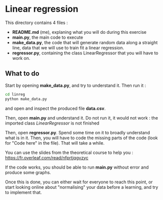 # Linear regression

This directory contains 4 files : 
* **README.md** (me), explaning what you will do during this exercise
* **main.py**, the main code to execute
* **make_data.py**, the code that will generate random data along a straight line, data that we will
  use to train fit a linear regression.
* **regressor.py**, containing the class LinearRegressor that you will have to work on.

## What to do

Start by opening **make_data.py**, and try to understand it. Then run it :

```bash
cd linreg
python make_data.py
```
and open and inspect the produced file **data.csv**.

Then, open **main.py** and understand it. Do not run it, it would not work : the imported class *LinearRegressor*
is not finished

Then, open **regressor.py**. Spend some time on it to broadly understand what is in it. Then, you will
have to code the missing parts of the code (look for "Code here" in the file). That will take a while.

You can use the slides from the theoretical course to help you : https://fr.overleaf.com/read/nfprtjqgvzyc

If the code works, you should be able to run **main.py** without error and produce some graphs. 

Once this is done, you can either wait for everyone to reach this point, or start looking online about "normalising"
your data before a learning, and try to implement that.